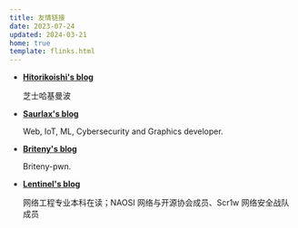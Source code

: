 ```yaml
---
title: 友情链接
date: 2023-07-24
updated: 2024-03-21
home: true
template: flinks.html
---
```


<div class="grid cards flinks" markdown>

- __[Hitorikoishi's blog](https://hitorikoishi.github.io/)__

    芝士哈基曼波

- __[Saurlax's blog](https://saurlax.com/)__

    Web, IoT, ML, Cybersecurity and Graphics developer.

- __[Briteny's blog](https://briteny-pwn.github.io/)__

    Briteny-pwn.

- __[Lentinel's blog](https://lentinel.link/)__

    网络工程专业本科在读；NAOSI 网络与开源协会成员、Scr1w 网络安全战队成员

</div>